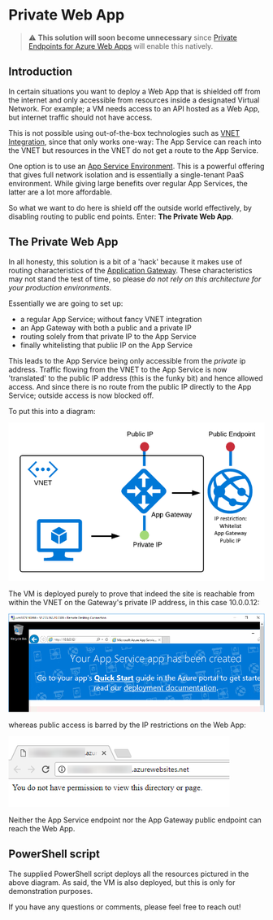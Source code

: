 # Private Web App
> :warning: **This solution will soon become unnecessary** since [Private Endpoints for Azure Web Apps](https://docs.microsoft.com/en-us/azure/app-service/networking/private-endpoint) will enable this natively.
## Introduction
In certain situations you want to deploy a Web App that is shielded off from the internet and only accessible from resources inside a designated Virtual Network. For example; a VM needs access to an API hosted as a Web App, but internet traffic should not have access.

This is not possible using out-of-the-box technologies such as [VNET Integration](https://docs.microsoft.com/en-us/azure/app-service/web-sites-integrate-with-vnet), since that only works one-way: The App Service can reach into the VNET but resources in the VNET do not get a route to the App Service. 

One option is to use an [App Service Environment](https://docs.microsoft.com/en-us/azure/app-service/environment/intro). This is a powerful offering that gives full network isolation and is essentially a single-tenant PaaS environment. While giving large benefits over regular App Services, the latter are a lot more affordable.

So what we want to do here is shield off the outside world effectively, by disabling routing to public end points. Enter: **The Private Web App**.

## The Private Web App
In all honesty, this solution is a bit of a 'hack' because it makes use of routing characteristics of the [Application Gateway](https://docs.microsoft.com/en-us/azure/application-gateway/application-gateway-introduction). These characteristics may not stand the test of time, so please *do not rely on this architecture for your production environments*.

Essentially we are going to set up:
- a regular App Service; without fancy VNET integration
- an App Gateway with both a public and a private IP
- routing solely from that private IP to the App Service
- finally whitelisting that public IP on the App Service

This leads to the App Service being only accessible from the *private* ip address. Traffic flowing from the VNET to the App Service is now 'translated' to the public IP address (this is the funky bit) and hence allowed access. And since there is no route from the public IP directly to the App Service; outside access is now blocked off.

To put this into a diagram:

![alt text](diagram.png "Private Web App diagram")

The VM is deployed purely to prove that indeed the site is reachable from within the VNET on the Gateway's private IP address, in this case 10.0.0.12:

![alt text](ie_in_vm.png "Private access from VM")

whereas public access is barred by the IP restrictions on the Web App:

![alt text](nopublicaccess.png "Access denied")

Neither the App Service endpoint nor the App Gateway public endpoint can reach the Web App.

## PowerShell script
The supplied PowerShell script deploys all the resources pictured in the above diagram. As said, the VM is also deployed, but this is only for demonstration purposes.

If you have any questions or comments, please feel free to reach out!
